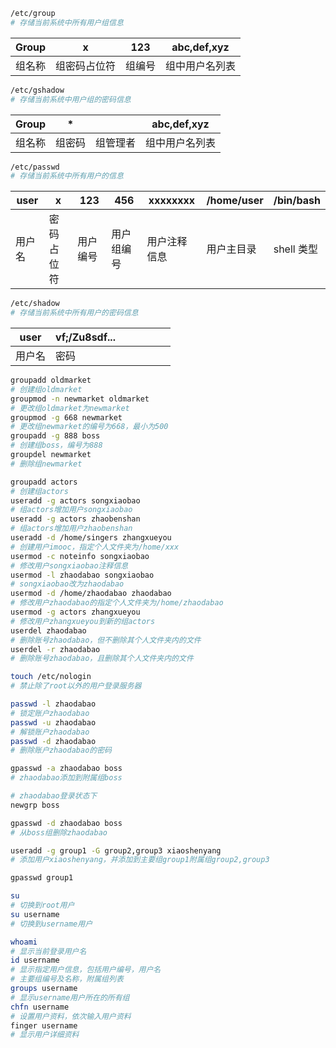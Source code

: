 ```bash
/etc/group
# 存储当前系统中所有用户组信息
```

| Group  | x            | 123    | abc,def,xyz    |
| ------ | ------------ | ------ | -------------- |
| 组名称 | 组密码占位符 | 组编号 | 组中用户名列表 |

```bash
/etc/gshadow
# 存储当前系统中用户组的密码信息
```

| Group  | \*     |          | abc,def,xyz    |
| ------ | ------ | -------- | -------------- |
| 组名称 | 组密码 | 组管理者 | 组中用户名列表 |

```bash
/etc/passwd
# 存储当前系统中所有用户的信息
```

| user   | x          | 123      | 456        | xxxxxxxx     | /home/user | /bin/bash  |
| ------ | ---------- | -------- | ---------- | ------------ | ---------- | ---------- |
| 用户名 | 密码占位符 | 用户编号 | 用户组编号 | 用户注释信息 | 用户主目录 | shell 类型 |

```bash
/etc/shadow
# 存储当前系统中所有用户的密码信息
```

| user   | vf;/Zu8sdf... |     |     |     |     |     |
| ------ | ------------- | --- | --- | --- | --- | --- |
| 用户名 | 密码          |     |     |     |     |     |

```bash
groupadd oldmarket
# 创建组oldmarket
groupmod -n newmarket oldmarket
# 更改组oldmarket为newmarket
groupmod -g 668 newmarket
# 更改组newmarket的编号为668，最小为500
groupadd -g 888 boss
# 创建组boss，编号为888
groupdel newmarket
# 删除组newmarket
```

```bash
groupadd actors
# 创建组actors
useradd -g actors songxiaobao
# 组actors增加用户songxiaobao
useradd -g actors zhaobenshan
# 组actors增加用户zhaobenshan
useradd -d /home/singers zhangxueyou
# 创建用户imooc，指定个人文件夹为/home/xxx
usermod -c noteinfo songxiaobao
# 修改用户songxiaobao注释信息
usermod -l zhaodabao songxiaobao
# songxiaobao改为zhaodabao
usermod -d /home/zhaodabao zhaodabao
# 修改用户zhaodabao的指定个人文件夹为/home/zhaodabao
usermod -g actors zhangxueyou
# 修改用户zhangxueyou到新的组actors
userdel zhaodabao
# 删除账号zhaodabao，但不删除其个人文件夹内的文件
userdel -r zhaodabao
# 删除账号zhaodabao，且删除其个人文件夹内的文件
```

```bash
touch /etc/nologin
# 禁止除了root以外的用户登录服务器
```

```bash
passwd -l zhaodabao
# 锁定账户zhaodabao
passwd -u zhaodabao
# 解锁账户zhaodabao
passwd -d zhaodabao
# 删除账户zhaodabao的密码
```

```bash
gpasswd -a zhaodabao boss
# zhaodabao添加到附属组boss
```

```bash
# zhaodabao登录状态下
newgrp boss
```

```bash
gpasswd -d zhaodabao boss
# 从boss组删除zhaodabao
```

```bash
useradd -g group1 -G group2,group3 xiaoshenyang
# 添加用户xiaoshenyang，并添加到主要组group1附属组group2,group3
```

```bash
gpasswd group1
```

```bash
su
# 切换到root用户
su username
# 切换到username用户
```

```bash
whoami
# 显示当前登录用户名
id username
# 显示指定用户信息，包括用户编号，用户名
# 主要组编号及名称，附属组列表
groups username
# 显示username用户所在的所有组
chfn username
# 设置用户资料，依次输入用户资料
finger username
# 显示用户详细资料
```
